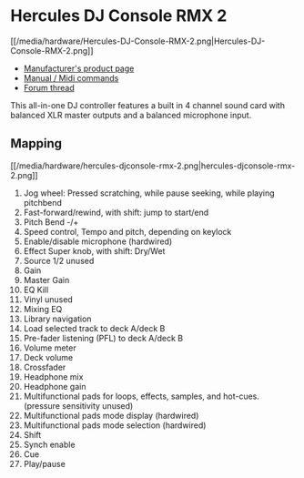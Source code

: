 # Hercules DJ Console RMX 2

[[/media/hardware/Hercules-DJ-Console-RMX-2.png|Hercules-DJ-Console-RMX-2.png]]

  - [Manufacturer's product
    page](http://www.hercules.com/us/DJ-Music/bdd/p/193/djconsole-rmx-2/)
  - [Manual / Midi
    commands](http://ts.hercules.com/eng/index.php?pg=view_files&gid=17&fid=62&pid=308&cid=6)
  - [Forum thread](http://mixxx.org/forums/viewtopic.php?f=7&t=4541)

This all-in-one DJ controller features a built in 4 channel sound card
with balanced XLR master outputs and a balanced microphone input.

## Mapping

[[/media/hardware/hercules-djconsole-rmx-2.png|hercules-djconsole-rmx-2.png]]

1.  Jog wheel: Pressed scratching, while pause seeking, while playing
    pitchbend
2.  Fast-forward/rewind, with shift: jump to start/end
3.  Pitch Bend -/+
4.  Speed control, Tempo and pitch, depending on keylock 
5.  Enable/disable microphone (hardwired)
6.  Effect Super knob, with shift: Dry/Wet 
7.  Source 1/2 unused 
8.  Gain
9.  Master Gain
10. EQ Kill
11. Vinyl unused
12. Mixing EQ
13. Library navigation
14. Load selected track to deck A/deck B
15. Pre-fader listening (PFL) to deck A/deck B
16. Volume meter
17. Deck volume
18. Crossfader
19. Headphone mix
20. Headphone gain
21. Multifunctional pads for loops, effects, samples, and hot-cues.
    (pressure sensitivity unused)
22. Multifunctional pads mode display (hardwired)
23. Multifunctional pads mode selection (hardwired)
24. Shift
25. Synch enable
26. Cue
27. Play/pause

